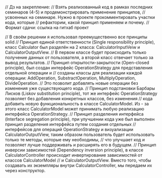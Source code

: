 // Дз на закрепление:
// Взять реализованный код в рамках последних семинаров (4-5) и продемонстрировать применение принципов,
// усвоенных на семинаре. Нужно в проекте прокомментировать участки кода, которые
// рефакторим, какой принцип применяем и почему.
// Формат сдачи: ссылка на гитхаб проект

// В своём решении я использовал преемущественно все принципы solid
// Принцип единой ответственности (Single responsibility principle), класс Calculator был разделён на 2 класса: CalculatorInputVeiw и CalculatorOutputView. 
// В первом классе будет происходить только получение данных от пользователя, а второй класс отвечает только за вывод результатов.
// Принцип открытости-закрытости (Open-closed principle), был создан интерфейс OperationStrategy для представления отдельной операции и 
// созданы классы для реализации каждой операции: AddOperation, SubstractOperation, MultiplyOperation, DivideOperation. 
// Это позволит добавлять новые операции без изменения уже существующего кода.
// Принцип подстановки Барбары Лисков (Liskov substitution principle), тот же интерфейс OperationStrategy позволяет без добавления конкретных классов, без изменения
// кода добавить новую функциональность в классе CalculatorModel. Из - за этого класс CalculatorModel может принимать любую реализацию интерфейса OperationStrategy.
// Принцип разделения интерфейса (Interface segregation principle), при улучшении кода уже был выполнен принцип разделения интерфейса путем создания отдельных 
// интерфейсов для операций OperationStrategy и визуализации CalculatorOutputView, таким образом пользователь будет использовать только те методы, которые ему необходимы, 
// что улучшает код и позволяет лучше поддерживать и расширять его в будущем.
// Принцип инверсии зависимостей (Dependency inversion principle), в классе CalculatorController происходит инвертирование зависимостей от классов CalculatorModel 
// и CalculatorOutputView. Вместо того, чтобы создавать их экземпляры внутри CalculatorController, мы передаем их через конструктор.

